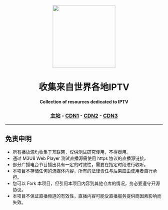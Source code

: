 <div align="center">
<img src="https://cdn.jsdelivr.net/gh/viptv-work/img@main/iptv/about-IPTV.jpg" height="200" />
<h1 > 收集来自世界各地IPTV </h1> 
<h4>Collection of resources dedicated to IPTV</h4>  
<h3 >
<a href="https://vodtv.cn">主站</a> - <a href="https://gitcode.com/iptv/iptv/overview">CDN1</a> - <a href="https://gitlink.org.cn/iptv/iptv/about">CDN2</a> - <a href="https://gitlink.org.cn/iptv/iptv/about">CDN3</a>
</h3> 
</div>

---


## 免责申明

- 所有播放源均收集于互联网，仅供测试研究使用，不得商用。
- 通过 M3U8 Web Player 测试直播源需使用 https 协议的直播源链接。
- 部分广播电台节目播出具有一定的时效性，需要在指定时段进行收听。
- 本项目不存储任何的流媒体内容，所有的法律责任与后果应由使用者自行承担。
- 您可以 Fork 本项目，但引用本项目内容到其他仓库的情况，务必要遵守开源协议。
- 本项目不保证直播频道的有效性，直播内容可能受直播服务提供商因素影响而失效。
